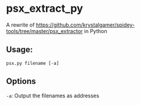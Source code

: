 # psx_extract_py

A rewrite of https://github.com/krystalgamer/spidey-tools/tree/master/psx_extractor in Python

## Usage:
`psx.py filename [-a]`

## Options
`-a`: Output the filenames as addresses
